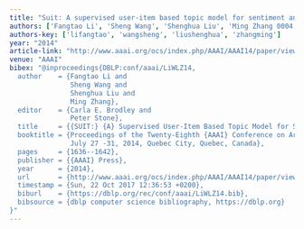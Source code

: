 ```yaml
---
title: "Suit: A supervised user-item based topic model for sentiment analysis"
authors: ['Fangtao Li', 'Sheng Wang', 'Shenghua Liu', 'Ming Zhang 0004']
authors-key: ['lifangtao', 'wangsheng', 'liushenghua', 'zhangming']
year: "2014"
article-link: "http://www.aaai.org/ocs/index.php/AAAI/AAAI14/paper/view/8663"
venue: "AAAI"
bibex: "@inproceedings{DBLP:conf/aaai/LiWLZ14,
  author    = {Fangtao Li and
               Sheng Wang and
               Shenghua Liu and
               Ming Zhang},
  editor    = {Carla E. Brodley and
               Peter Stone},
  title     = {{SUIT:} {A} Supervised User-Item Based Topic Model for Sentiment Analysis},
  booktitle = {Proceedings of the Twenty-Eighth {AAAI} Conference on Artificial Intelligence,
               July 27 -31, 2014, Quebec City, Quebec, Canada},
  pages     = {1636--1642},
  publisher = {{AAAI} Press},
  year      = {2014},
  url       = {http://www.aaai.org/ocs/index.php/AAAI/AAAI14/paper/view/8663},
  timestamp = {Sun, 22 Oct 2017 12:36:53 +0200},
  biburl    = {https://dblp.org/rec/conf/aaai/LiWLZ14.bib},
  bibsource = {dblp computer science bibliography, https://dblp.org}
}"
---
```


